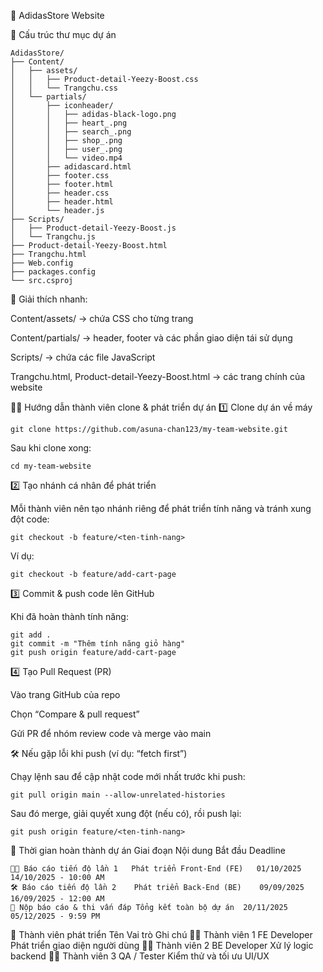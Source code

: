 🏪 AdidasStore Website

📁 Cấu trúc thư mục dự án
```
AdidasStore/
├── Content/
│   ├── assets/
│   │   ├── Product-detail-Yeezy-Boost.css
│   │   └── Trangchu.css
│   └── partials/
│       ├── iconheader/
│       │   ├── adidas-black-logo.png
│       │   ├── heart_.png
│       │   ├── search_.png
│       │   ├── shop_.png
│       │   ├── user_.png
│       │   └── video.mp4
│       ├── adidascard.html
│       ├── footer.css
│       ├── footer.html
│       ├── header.css
│       ├── header.html
│       └── header.js
├── Scripts/
│   ├── Product-detail-Yeezy-Boost.js
│   └── Trangchu.js
├── Product-detail-Yeezy-Boost.html
├── Trangchu.html
├── Web.config
├── packages.config
└── src.csproj
```

📌 Giải thích nhanh:

Content/assets/ → chứa CSS cho từng trang

Content/partials/ → header, footer và các phần giao diện tái sử dụng

Scripts/ → chứa các file JavaScript

Trangchu.html, Product-detail-Yeezy-Boost.html → các trang chính của website

👩‍💻 Hướng dẫn thành viên clone & phát triển dự án
1️⃣ Clone dự án về máy
```
git clone https://github.com/asuna-chan123/my-team-website.git
```

Sau khi clone xong:
```
cd my-team-website
```
2️⃣ Tạo nhánh cá nhân để phát triển

Mỗi thành viên nên tạo nhánh riêng để phát triển tính năng và tránh xung đột code:
```
git checkout -b feature/<ten-tinh-nang>
```

Ví dụ:
```
git checkout -b feature/add-cart-page
```
3️⃣ Commit & push code lên GitHub

Khi đã hoàn thành tính năng:
```
git add .
git commit -m "Thêm tính năng giỏ hàng"
git push origin feature/add-cart-page
```
4️⃣ Tạo Pull Request (PR)

Vào trang GitHub của repo

Chọn “Compare & pull request”

Gửi PR để nhóm review code và merge vào main

🛠️ Nếu gặp lỗi khi push (ví dụ: “fetch first”)

Chạy lệnh sau để cập nhật code mới nhất trước khi push:
```
git pull origin main --allow-unrelated-histories
```

Sau đó merge, giải quyết xung đột (nếu có), rồi push lại:
```
git push origin feature/<ten-tinh-nang>
```
📅 Thời gian hoàn thành dự án
Giai đoạn	Nội dung	Bắt đầu	Deadline
```
🧑‍💻 Báo cáo tiến độ lần 1	Phát triển Front-End (FE)	01/10/2025	14/10/2025 - 10:00 AM
🛠️ Báo cáo tiến độ lần 2	Phát triển Back-End (BE)	09/09/2025	16/09/2025 - 12:00 AM
📄 Nộp báo cáo & thi vấn đáp	Tổng kết toàn bộ dự án	20/11/2025	05/12/2025 - 9:59 PM
```
👥 Thành viên phát triển
Tên	Vai trò	Ghi chú
🧑‍💻 Thành viên 1	FE Developer	Phát triển giao diện người dùng
🧑‍💻 Thành viên 2	BE Developer	Xử lý logic backend
🧑‍💻 Thành viên 3	QA / Tester	Kiểm thử và tối ưu UI/UX
